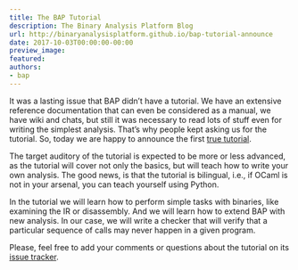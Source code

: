 ```yaml
---
title: The BAP Tutorial
description: The Binary Analysis Platform Blog
url: http://binaryanalysisplatform.github.io/bap-tutorial-announce
date: 2017-10-03T00:00:00-00:00
preview_image:
featured:
authors:
- bap
---
```


<p>It was a lasting issue that BAP didn&rsquo;t have a tutorial. We have an
extensive reference documentation that can even be considered as a
manual, we have wiki and chats, but still it was necessary to read
lots of stuff even for writing the simplest analysis. That&rsquo;s why
people kept asking us for the tutorial. So, today we are happy to
announce the first <a href="https://github.com/BinaryAnalysisPlatform/bap-tutorial">true tutorial</a>.</p>

<p>The target auditory of the tutorial is expected to be more or less
advanced, as the tutorial will cover not only the basics, but will
teach how to write your own analysis. The good news, is that the
tutorial is bilingual, i.e., if OCaml is not in your arsenal, you can
teach yourself using Python.</p>

<p>In the tutorial we will learn how to perform simple tasks with
binaries, like examining the IR or disassembly. And we will learn how
to extend BAP with new analysis. In our case, we will write a checker
that will verify that a particular sequence of calls may never happen
in a given program.</p>

<p>Please, feel free to add your comments or questions about the tutorial
on its <a href="https://github.com/BinaryAnalysisPlatform/bap-tutorial/issues">issue tracker</a>.</p>


